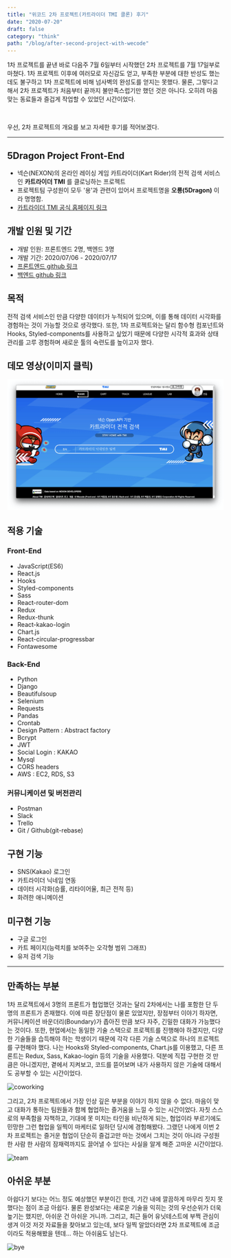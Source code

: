 ```yaml
---
title: "위코드 2차 프로젝트(카트라이더 TMI 클론) 후기"
date: "2020-07-20"
draft: false
category: "think"
path: "/blog/after-second-project-with-wecode"
---
```


1차 프로젝트를 끝낸 바로 다음주 7월 6일부터 시작했던 2차 프로젝트를 7월 17일부로 마쳤다. 1차 프로젝트 이후에 여러모로 자신감도 얻고, 부족한 부분에 대한 반성도 했는데도 불구하고 1차 프로젝트에 비해 넘사벽의 완성도를 얻지는 못했다. 물론, 그렇다고 해서 2차 프로젝트가 처음부터 끝까지 불만족스럽기만 했던 것은 아니다. 오히려 마음 맞는 동료들과 즐겁게 작업할 수 있었던 시간이었다.

<br />

우선, 2차 프로젝트의 개요를 보고 자세한 후기를 적어보겠다.

***

## 5Dragon Project Front-End
- 넥슨(NEXON)의 온라인 레이싱 게임 카트라이더(Kart Rider)의 전적 검색 서비스인 **카트라이더 TMI** 를 클로닝하는 프로젝트
- 프로젝트팀 구성원이 모두 '용'과 관련이 있어서 프로젝트명을 **오룡(5Dragon)** 이라 명명함.
- [카트라이더 TMI 공식 홈페이지 링크](https://tmi.nexon.com/kart)

## 개발 인원 및 기간
- 개발 인원: 프론트엔드 2명, 백엔드 3명
- 개발 기간: 2020/07/06 - 2020/07/17
- [프론트엔드 github 링크](https://github.com/codeAmeba/kartrider-tmi-clone)
- [백엔드 github 링크](https://github.com/wecode-bootcamp-korea/9-5dragon-backend)

## 목적
전적 검색 서비스인 만큼 다양한 데이터가 누적되어 있으며, 이를 통해 데이터 시각화를 경험하는 것이 가능할 것으로 생각했다. 또한, 1차 프로젝트와는 달리 함수형 컴포넌트와 Hooks, Styled-components를 사용하고 싶었기 때문에 다양한 시각적 효과와 상태관리를 고루 경험하며 새로운 툴의 숙련도를 높이고자 했다.

## 데모 영상(이미지 클릭)
[![Kart rider tmi](https://github.com/codeAmeba/kartrider-tmi-clone/raw/master/video-thumbnail.png)](https://youtu.be/PbSX27sZF-4)

## 적용 기술
### Front-End
- JavaScript(ES6)
- React.js
- Hooks
- Styled-components
- Sass
- React-router-dom
- Redux
- Redux-thunk
- React-kakao-login
- Chart.js
- React-circular-progressbar
- Fontawesome

### Back-End
- Python
- Django
- Beautifulsoup
- Selenium
- Requests
- Pandas
- Crontab
- Design Pattern : Abstract factory
- Bcrypt
- JWT
- Social Login : KAKAO
- Mysql
- CORS headers
- AWS : EC2, RDS, S3

### 커뮤니케이션 및 버전관리
- Postman
- Slack
- Trello
- Git / Github(git-rebase)

## 구현 기능
- SNS(Kakao) 로그인
- 카트라이더 닉네임 연동
- 데이터 시각화(승률, 리타이어율, 최근 전적 등)
- 화려한 애니메이션

## 미구현 기능
- 구글 로그인
- 카트 페이지(능력치를 보여주는 오각형 범위 그래프)
- 유저 검색 기능

***

## 만족하는 부분
1차 프로젝트에서 3명의 프론트가 협업했던 것과는 달리 2차에서는 나를 포함한 단 두 명의 프론트가 존재했다. 이에 따른 장단점이 물론 있었지만, 장점부터 이야기 하자면, 커뮤니케이션 바운더리(Boundary)가 좁아진 만큼 보다 자주, 긴밀한 대화가 가능했다는 것이다. 또한, 현업에서는 동일한 기술 스택으로 프로젝트를 진행해야 하겠지만, 다양한 기술들을 습득해야 하는 학생이기 때문에 각각 다른 기술 스택으로 하나의 프로젝트를 구현해야 했다. 나는 Hooks와 Styled-components, Chart.js를 이용했고, 다른 프론트는 Redux, Sass, Kakao-login 등의 기술을 사용했다. 덕분에 직접 구현한 것 만큼은 아니겠지만, 곁에서 지켜보고, 코드를 뜯어보며 내가 사용하지 않은 기술에 대해서도 공부할 수 있는 시간이었다.

![coworking](https://images.unsplash.com/photo-1556761175-5973dc0f32e7?ixlib=rb-1.2.1&ixid=eyJhcHBfaWQiOjEyMDd9&auto=format&fit=crop&w=1400&q=60)

그리고, 2차 프로젝트에서 가장 인상 깊은 부분을 이야기 하지 않을 수 없다. 마음이 맞고 대화가 통하는 팀원들과 함께 협업하는 즐거움을 느낄 수 있는 시간이었다. 자칫 스스로의 부족함을 자책하고, 기대에 못 미치는 타인을 비난하게 되는, 협업이라 부르기에도 민망한 그런 협업을 일찍이 마케터로 일하던 당시에 경험해봤다. 그랬던 나에게 이번 2차 프로젝트는 즐거운 협업이 단순히 즐겁고만 마는 것에서 그치는 것이 아니라 구성원 한 사람 한 사람의 잠재력까지도 끌어낼 수 있다는 사실을 알게 해준 고마운 시간이었다.

![team](https://images.unsplash.com/photo-1499540633125-484965b60031?ixlib=rb-1.2.1&ixid=eyJhcHBfaWQiOjEyMDd9&auto=format&fit=crop&w=1400&q=60)

## 아쉬운 부분
아쉽다기 보다는 어느 정도 예상했던 부분이긴 한데, 기간 내에 깔끔하게 마무리 짓지 못 했다는 점이 조금 아쉽다. 물론 완성보다는 새로운 기술을 익히는 것의 우선순위가 더욱 높기는 했지만, 아쉬운 건 아쉬운 거니까. 그리고, 최근 들어 유닛테스트에 부쩍 관심이 생겨 이것 저것 자료들을 찾아보고 있는데, 보다 일찍 알았더라면 2차 프로젝트에 조금이라도 적용해봤을 텐데... 하는 아쉬움도 남는다.

![bye](https://images.unsplash.com/photo-1529268209110-62be1d87fe75?ixlib=rb-1.2.1&ixid=eyJhcHBfaWQiOjEyMDd9&auto=format&fit=crop&w=1400&q=60)